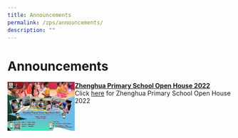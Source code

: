 ```yaml
---
title: Announcements
permalink: /zps/announcements/
description: ""
---
```

# Announcements

<img src="/images/Announcements/3cfa334ac_4979.jpeg" style="width:30%;float:left"> [**Zhenghua Primary School Open House 2022**]()<br>Click [here](https://zhenghuapri.moe.edu.sg/qql/slot/u516/Stakeholders/Information%20for%20Parents/2022/popup%20banner.jpeg) for Zhenghua Primary School Open House 2022<br clear="left">